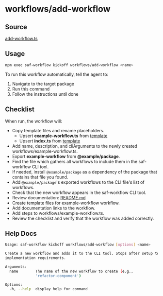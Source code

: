 # workflows/add-workflow

## Source

[add-workflow.ts](add-workflow.ts)

## Usage

```bash
npm exec saf-workflow kickoff workflows/add-workflow <name>
```

To run this workflow automatically, tell the agent to:

1. Navigate to the target package
2. Run this command
3. Follow the instructions until done

## Checklist

When run, the workflow will:

- Copy template files and rename placeholders.
  - Upsert **example-workflow.ts** from [template](template-file.ts)
  - Upsert **index.ts** from [template](index.ts)
- Add name, description, and cliArguments to the newly created workflows/example-workflow.ts.
- Export **example-workflow** from **@example/package**.
- Find the file which gathers all workflows to include them in the saf-workflow CLI tool.
- If needed, install `@example/package` as a dependency of the package that contains that file you found.
- Add `@example/package`'s exported workflows to the CLI file's list of workflows.
- Check that the new workflow appears in the saf-workflow CLI tool.
- Review documentation: [README.md](README.md)
- Create template files for example-workflow workflow.
- Add documentation links to the workflow.
- Add steps to workflows/example-workflow.ts.
- Review the checklist and verify that the workflow was added correctly.

## Help Docs

```bash
Usage: saf-workflow kickoff workflows/add-workflow [options] <name>

Create a new workflow and adds it to the CLI tool. Stops after setup to wait for
implementation requirements.

Arguments:
  name        The name of the new workflow to create (e.g.,
              'refactor-component')

Options:
  -h, --help  display help for command

```
